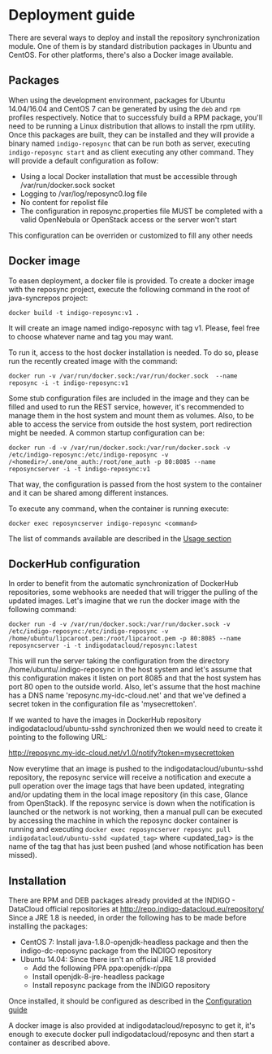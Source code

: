 # Deployment guide

There are several ways to deploy and install the repository synchronization module. One of them is by standard distribution packages in Ubuntu and CentOS. For other platforms, there's also a Docker image available.

## Packages

When using the development environment, packages for Ubuntu 14.04/16.04 and CentOS 7 can be generated by using the `deb` and `rpm` profiles respectively. Notice that to successfuly build a RPM package, you'll need to be running a Linux distribution that allows to install the rpm utility.
Once this packages are built, they can be installed and they will provide a binary named `indigo-reposync` that can be run both as server, executing `indigo-reposync start` and as client executing any other command. They will provide a default configuration as follow:

- Using a local Docker installation that must be accessible through /var/run/docker.sock socket
- Logging to /var/log/reposync0.log file
- No content for repolist file
- The configuration in reposync.properties file MUST be completed with a valid OpenNebula or OpenStack access or the server won't start

This configuration can be overriden or customized to fill any other needs

## Docker image

To easen deployment, a docker file is provided. To create a docker image with the reposync project, execute the following command in the root of java-syncrepos project:

`docker build -t indigo-reposync:v1 .`

It will create an image named indigo-reposync with tag v1. Please, feel free to choose whatever name and tag you may want.

To run it, access to the host docker installation is needed. To do so, please run the recently created image with the command:

`docker run -v /var/run/docker.sock:/var/run/docker.sock  --name reposync -i -t indigo-reposync:v1`

Some stub configuration files are included in the image and they can be filled and used to run the REST service, however, it's recommended to manage them in the host system and mount them as volumes. Also, to be able to access the service from 
outside the host system, port redirection might be needed. A common startup configuration can be:

`docker run -d -v /var/run/docker.sock:/var/run/docker.sock -v /etc/indigo-reposync:/etc/indigo-reposync -v /<homedir>/.one/one_auth:/root/one_auth -p 80:8085 --name reposyncserver -i -t indigo-reposync:v1`

That way, the configuration is passed from the host system to the container and it can be shared among different instances.

To execute any command, when the container is running execute:

`docker exec reposyncserver indigo-reposync <command>` 

The list of commands available are described in the [Usage section](running.md)

## DockerHub configuration

In order to benefit from the automatic synchronization of DockerHub repositories, some webhooks are needed that will trigger the pulling of the updated images.
Let's imagine that we run the docker image with the following command:

`docker run -d -v /var/run/docker.sock:/var/run/docker.sock -v /etc/indigo-reposync:/etc/indigo-reposync -v /home/ubuntu/lipcaroot.pem:/root/lipcaroot.pem -p 80:8085 --name reposyncserver -i -t indigodatacloud/reposync:latest`

This will run the server taking the configuration from the directory /home/ubuntu/.indigo-reposync in the host system and let's assume that this configuration makes it listen on port 8085 and that the host system has port 80 open to the outside world. Also, let's assume that the host machine has a DNS name 'reposync.my-idc-cloud.net' and that we've defined a secret token in the configuration file as 'mysecrettoken'.

If we wanted to have the images in DockerHub repository indigodatacloud/ubuntu-sshd synchronized then we would need to create it pointing to the following URL:

http://reposync.my-idc-cloud.net/v1.0/notify?token=mysecrettoken

Now everytime that an image is pushed to the indigodatacloud/ubuntu-sshd repository, the reposync service will receive a notification and execute a pull operation over the image tags that have been updated, integrating and/or updating them in the local image repository (in this case, Glance from OpenStack).
If the reposync service is down when the notification is launched or the network is not working, then a manual pull can be executed by accessing the machine in which the reposync docker container is running and executing `docker exec reposyncserver reposync pull indigodatacloud/ubuntu-sshd <updated_tag>` where \<updated_tag\> is the name of the tag that has just been pushed (and whose notification has been missed).

## Installation
There are RPM and DEB packages already provided at the INDIGO - DataCloud official repositories at http://repo.indigo-datacloud.eu/repository/
Since a JRE 1.8 is needed, in order the following has to be made before installing the packages:

- CentOS 7: Install java-1.8.0-openjdk-headless package and then the indigo-dc-reposync package from the INDIGO repository
- Ubuntu 14.04: Since there isn't an official JRE 1.8 provided
  - Add the following PPA ppa:openjdk-r/ppa
  - Install openjdk-8-jre-headless package
  - Install reposync package from the INDIGO repository

Once installed, it should be configured as described in the [Configuration guide](configuration.md)

A docker image is also provided at indigodatacloud/reposync to get it, it's enough to execute docker pull indigodatacloud/reposync and then start a container as described above.
